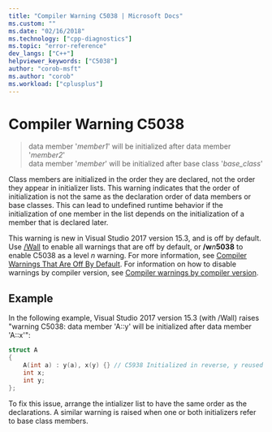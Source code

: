 ```yaml
---
title: "Compiler Warning C5038 | Microsoft Docs"
ms.custom: ""
ms.date: "02/16/2018"
ms.technology: ["cpp-diagnostics"]
ms.topic: "error-reference"
dev_langs: ["C++"]
helpviewer_keywords: ["C5038"]
author: "corob-msft"
ms.author: "corob"
ms.workload: ["cplusplus"]
---
```

# Compiler Warning C5038

> data member '*member1*' will be initialized after data member '*member2*'  
> data member '*member*' will be initialized after base class '*base_class*'  

Class members are initialized in the order they are declared, not the order they appear in initializer lists. This warning indicates that the order of initialization is not the same as the declaration order of data members or base classes. This can lead to undefined runtime behavior if the initialization of one member in the list depends on the initialization of a member that is declared later.

This warning is new in Visual Studio 2017 version 15.3, and is off by default. Use [/Wall](../../build/reference/compiler-option-warning-level.md) to enable all warnings that are off by default, or __/w__*n*__5038__ to enable C5038 as a level *n* warning. For more information, see [Compiler Warnings That Are Off By Default](../../preprocessor/compiler-warnings-that-are-off-by-default.md). For information on how to disable warnings by compiler version, see [Compiler warnings by compiler version](compiler-warnings-by-compiler-version.md).

## Example

In the following example, Visual Studio 2017 version 15.3 (with /Wall) raises "warning C5038: data member 'A::y' will be initialized after data member 'A::x'":

```cpp
struct A
{
    A(int a) : y(a), x(y) {} // C5938 Initialized in reverse, y reused
    int x;
    int y;
};
```

To fix this issue, arrange the intializer list to have the same order as the declarations. A similar warning is raised when one or both initializers refer to base class members.
